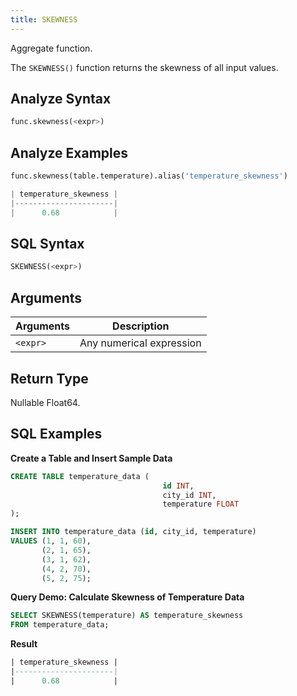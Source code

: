 ```yaml
---
title: SKEWNESS
---
```


Aggregate function.

The `SKEWNESS()` function returns the skewness of all input values.

## Analyze Syntax

```python
func.skewness(<expr>)
```

## Analyze Examples
```python
func.skewness(table.temperature).alias('temperature_skewness')

| temperature_skewness |
|----------------------|
|      0.68            |
```

## SQL Syntax

```sql
SKEWNESS(<expr>)
```

## Arguments

| Arguments | Description                     |
|-----------| -----------                     |
| `<expr>`  | Any numerical expression        |

## Return Type

Nullable Float64.

## SQL Examples

**Create a Table and Insert Sample Data**
```sql
CREATE TABLE temperature_data (
                                  id INT,
                                  city_id INT,
                                  temperature FLOAT
);

INSERT INTO temperature_data (id, city_id, temperature)
VALUES (1, 1, 60),
       (2, 1, 65),
       (3, 1, 62),
       (4, 2, 70),
       (5, 2, 75);
```

**Query Demo: Calculate Skewness of Temperature Data**

```sql
SELECT SKEWNESS(temperature) AS temperature_skewness
FROM temperature_data;
```

**Result**
```sql
| temperature_skewness |
|----------------------|
|      0.68            |
```



